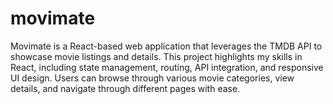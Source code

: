 # movimate
Movimate is a React-based web application that leverages the TMDB API to showcase movie listings and details. This project highlights my skills in React, including state management, routing, API integration, and responsive UI design. Users can browse through various movie categories, view details, and navigate through different pages with ease.
